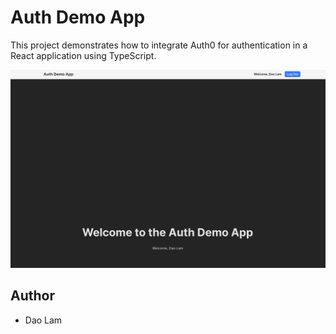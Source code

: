 # Auth Demo App
This project demonstrates how to integrate Auth0 for authentication in a React application using TypeScript.

![Screenshot](screenshot.png)

## Author
- Dao Lam
